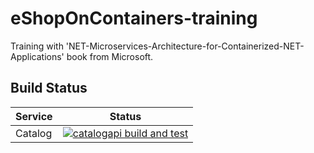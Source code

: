 # eShopOnContainers-training
Training with 'NET-Microservices-Architecture-for-Containerized-NET-Applications' book from Microsoft.

## Build Status

| Service | Status |
| ------------- | ------------- |
| Catalog | [![catalogapi build and test](https://github.com/doyaomar/eShopOnContainers-training/actions/workflows/catalogapi-build-and-test.yml/badge.svg)](https://github.com/doyaomar/eShopOnContainers-training/actions/workflows/catalogapi-build-and-test.yml) |